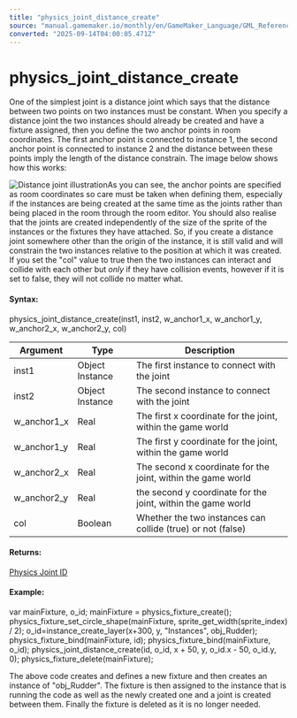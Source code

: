 ```yaml
---
title: "physics_joint_distance_create"
source: "manual.gamemaker.io/monthly/en/GameMaker_Language/GML_Reference/Physics/Joints/physics_joint_distance_create.htm"
converted: "2025-09-14T04:00:05.471Z"
---
```


# physics\_joint\_distance\_create

One of the simplest joint is a distance joint which says that the distance between two points on two instances must be constant. When you specify a distance joint the two instances should already be created and have a fixture assigned, then you define the two anchor points in room coordinates. The first anchor point is connected to instance 1, the second anchor point is connected to instance 2 and the distance between these points imply the length of the distance constrain. The image below shows how this works:

![Distance joint illustration](../../../../assets/Images/Scripting_Reference/GML/Reference/Physics/direction_joint_image.png)As you can see, the anchor points are specified as room coordinates so care must be taken when defining them, especially if the instances are being created at the same time as the joints rather than being placed in the room through the room editor. You should also realise that the joints are created independently of the size of the sprite of the instances or the fixtures they have attached. So, if you create a distance joint somewhere other than the origin of the instance, it is still valid and will constrain the two instances relative to the position at which it was created. If you set the "col" value to true then the two instances can interact and collide with each other but _only_ if they have collision events, however if it is set to false, they will not collide no matter what.

#### Syntax:

physics\_joint\_distance\_create(inst1, inst2, w\_anchor1\_x, w\_anchor1\_y, w\_anchor2\_x, w\_anchor2\_y, col)

| Argument | Type | Description |
| --- | --- | --- |
| inst1 | Object Instance | The first instance to connect with the joint |
| inst2 | Object Instance | The second instance to connect with the joint |
| w_anchor1_x | Real | The first x coordinate for the joint, within the game world |
| w_anchor1_y | Real | The first y coordinate for the joint, within the game world |
| w_anchor2_x | Real | The second x coordinate for the joint, within the game world |
| w_anchor2_y | Real | the second y coordinate for the joint, within the game world |
| col | Boolean | Whether the two instances can collide (true) or not (false) |

#### Returns:

[Physics Joint ID](Joints.md)

#### Example:

var mainFixture, o\_id;
mainFixture = physics\_fixture\_create();
physics\_fixture\_set\_circle\_shape(mainFixture, sprite\_get\_width(sprite\_index) / 2);
o\_id=instance\_create\_layer(x+300, y, "Instances", obj\_Rudder);
physics\_fixture\_bind(mainFixture, id);
physics\_fixture\_bind(mainFixture, o\_id);
physics\_joint\_distance\_create(id, o\_id, x + 50, y, o\_id.x - 50, o\_id.y, 0);
physics\_fixture\_delete(mainFixture);

The above code creates and defines a new fixture and then creates an instance of "obj\_Rudder". The fixture is then assigned to the instance that is running the code as well as the newly created one and a joint is created between them. Finally the fixture is deleted as it is no longer needed.
